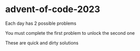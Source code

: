 # advent-of-code-2023

Each day has 2 possible problems

You must complete the first problem to unlock the second one

These are quick and dirty solutions

